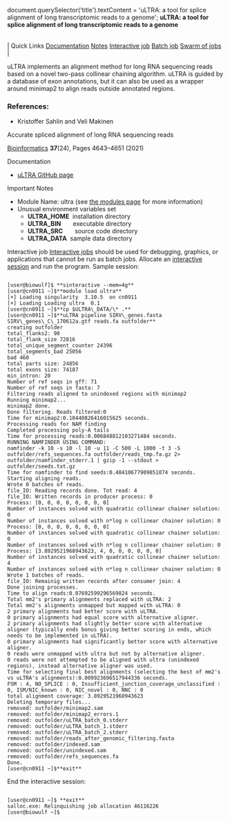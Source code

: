 

document.querySelector('title').textContent = 'uLTRA: a tool for splice alignment of long transcriptomic reads to a genome';
**uLTRA: a tool for splice alignment of long transcriptomic reads to a genome**


|  |
| --- |
| 
Quick Links
[Documentation](#doc)
[Notes](#notes)
[Interactive job](#int) 
[Batch job](#sbatch) 
[Swarm of jobs](#swarm) 
 |



uLTRA implements an alignment method for long RNA sequencing reads 
based on a novel two-pass collinear chaining algorithm. uLTRA is guided by a database of exon annotations,
but it can also be used as a wrapper around minimap2 to align reads outside annotated regions.



### References:


* Kristoffer Sahlin and Veli Makinen   

Accurate spliced alignment of long RNA sequencing reads    

[Bioinformatics](https://academic.oup.com/bioinformatics/article/37/24/4643/6327681)  **37**(24), Pages 4643–4651 (2021)


Documentation
* [uLTRA GitHub page](https://github.com/ksahlin/ultra)


Important Notes
* Module Name: ultra (see [the modules page](https://hpc.nih.gov/apps/modules.html) for more information)
* Unusual environment variables set
	+ **ULTRA\_HOME**  installation directory
	+ **ULTRA\_BIN**       executable directory
	+ **ULTRA\_SRC**       source code directory
	+ **ULTRA\_DATA**  sample data directory



Interactive job
[Interactive jobs](/docs/userguide.html#int) should be used for debugging, graphics, or applications that cannot be run as batch jobs.
Allocate an [interactive session](/docs/userguide.html#int) and run the program. Sample session:



```

[user@biowulf]$ **sinteractive --mem=4g**
[user@cn0911 ~]$**module load ultra** 
[+] Loading singularity  3.10.5  on cn0911
[+] Loading Loading ultra  0.1
[user@cn0911 ~]$**cp $ULTRA\_DATA/\* .** 
[user@cn0911 ~]$**uLTRA pipeline SIRV\_genes.fasta SIRV\_genes\_C\_170612a.gtf reads.fa outfolder**
creating outfolder
total_flanks2: 90
total_flank_size 72816
total_unique_segment_counter 24396
total_segments_bad 25056
bad 460
total parts size: 24856
total exons size: 74187
min_intron: 20
Number of ref seqs in gff: 71
Number of ref seqs in fasta: 7
Filtering reads aligned to unindexed regions with minimap2
Running minimap2...
minimap2 done.
Done filtering. Reads filtered:0
Time for minimap2:0.10440826416015625 seconds.
Processing reads for NAM finding
Completed processing poly-A tails
Time for processing reads:0.006848812103271484 seconds.
RUNNING NAMFINDER USING COMMAND:
namfinder -k 10 -s 10 -l 10 -u 11 -C 500 -L 1000 -t 3 -S outfolder/refs_sequences.fa outfolder/reads_tmp.fa.gz 2> outfolder/namfinder_stderr.1 | gzip -1 --stdout > outfolder/seeds.txt.gz
Time for namfinder to find seeds:0.48410677909851074 seconds.
Starting aligning reads.
Wrote 0 batches of reads.
file_IO: Reading records done. Tot read: 4
file_IO: Written records in producer process: 0
Process: [0, 0, 0, 0, 0, 0, 0, 0]
Number of instances solved with quadratic collinear chainer solution: 0
Number of instances solved with n*log n collinear chainer solution: 0
Process: [0, 0, 0, 0, 0, 0, 0, 0]
Number of instances solved with quadratic collinear chainer solution: 0
Number of instances solved with n*log n collinear chainer solution: 0
Process: [3.8929521968943623, 4, 0, 0, 0, 0, 0, 0]
Number of instances solved with quadratic collinear chainer solution: 4
Number of instances solved with n*log n collinear chainer solution: 0
Wrote 1 batches of reads.
file_IO: Remainig written records after consumer join: 4
Done joining processes.
Time to align reads:0.07692599296569824 seconds.
Total mm2's primary alignments replaced with uLTRA: 2
Total mm2's alignments unmapped but mapped with uLTRA: 0
2 primary alignments had better score with uLTRA.
0 primary alignments had equal score with alternative aligner.
2 primary alignments had slightly better score with alternative aligner (typically ends bonus giving better scoring in ends, which needs to be implemented in uLTRA).
0 primary alignments had significantly better score with alternative aligner.
0 reads were unmapped with ultra but not by alternative aligner.
0 reads were not attempted to be aligned with ultra (unindexed regions), instead alternative aligner was used.
Time for selecting final best alignments (selecting the best of mm2's vs uLTRA's alignments):0.009923696517944336 seconds.
FSM : 4, NO_SPLICE : 0, Insufficient_junction_coverage_unclassified : 0, ISM/NIC_known : 0, NIC_novel : 0, NNC : 0
total alignment coverage: 3.8929521968943623
Deleting temporary files...
removed: outfolder/minimap2.sam
removed: outfolder/minimap2_errors.1
removed: outfolder/uLTRA_batch_0.stderr
removed: outfolder/uLTRA_batch_1.stderr
removed: outfolder/uLTRA_batch_2.stderr
removed: outfolder/reads_after_genomic_filtering.fasta
removed: outfolder/indexed.sam
removed: outfolder/unindexed.sam
removed: outfolder/refs_sequences.fa
Done.
[user@cn0911 ~]$**exit**

```
 
End the interactive session:

```

[user@cn0911 ~]$ **exit**
salloc.exe: Relinquishing job allocation 46116226
[user@biowulf ~]$

```





